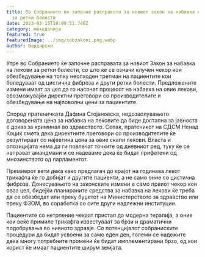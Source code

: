 ```yaml
---
title: Во Собранието ќе започне расправата за новиот закон за набавка на лекови
  за ретки болести
date: 2023-03-15T18:09:51.746Z
category: македонија
featured: true
featuredImage: ../img/sobzakoni.png.webp
author: Вардарски
---
```


Утре во Собранието ќе започне расправата за новиот Закон за набавка на лекови за ретки болести, со што ќе се означи клучен чекор кон обезбедување на толку неопходен третман на пациентите кои боледуваат од цистична фиброза и други ретки болести. Предложените измени имаат за цел да го насочат процесот на набавка на овие лекови, овозможувајќи директни преговори со производителите и обезбедување на најповолни цени за пациентите.

Според пратеничката Дафина Стојановска, недозволувањето договорената цена за набавка на лековите да биде достапна за јавноста е доказ за криминал во здравството. Сепак, пратеникот на СДСМ Ненад Коциќ смета дека директните преговори со производителите ќе резултираат со најевтина цена за овие скапи лекови. Власта и опозицијата нема да ги повлечат точките од дневниот ред, туку ќе се направат амандмани и се надеваме дека ќе бидат прифатени од мнозинството од парламентот.

Премиерот вети дека како предлагач до крајот на годинава лекот трикафта ќе го добијат и другите пациенти, а не само оние со цистична фиброза. Донесувањето на законските измени е само првиот чекор кон оваа цел, бидејќи планираните средства за набавка на лекови ќе треба да се обезбедат или преку буџетот на Министерството за здравство или преку ФЗОМ, во соработка со сите други надлежни институции.

Пациентите со нетрпение чекаат пристап до модерна терапија, а оние кои веќе примиле трикафта известуваат за брзи и драматични подобрувања во нивното здравје. Со потенцијалот собраниските процедури да бидат усвоени за само еден ден, големи се надежите дека многу потребните промени ќе бидат имплементирани брзо, од кои корист ќе имаат пациентите ширум земјата.
